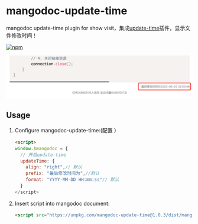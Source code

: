 # mangodoc-update-time
mangodoc update-time plugin for show visit，集成[update-time](https://update-time.ibruce.info/)插件，显示文件修改时间！

[![npm](https://img.shields.io/npm/v/mangodoc-plugin-toc.svg?style=flat-square)](https://www.npmjs.com/package/mangodoc-update-time)

![示例](demo.png)


## Usage
1. Configure mangodoc-update-time:(配置 ）

    ```html
    <script>
    window.$mangodoc = {
      // 开启update-time
      updateTime: {
        align: "right",// 默认
        prefix: "最后修改时间为",//默认
        format: "YYYY-MM-DD HH:mm:ss"// 默认
      }
    </script>
    ```

2. Insert script into mangodoc document:

    ```html
    <script src="https://unpkg.com/mangodoc-update-time@1.0.3/dist/mangodoc-update-time.min.js"></script>
    ```
